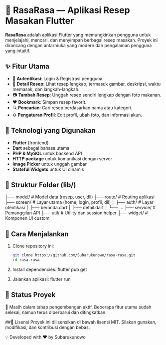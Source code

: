 # 🍲 RasaRasa — Aplikasi Resep Masakan Flutter

**RasaRasa** adalah aplikasi Flutter yang memungkinkan pengguna untuk menjelajahi, mencari, dan menyimpan berbagai resep masakan. Proyek ini dirancang dengan antarmuka yang modern dan pengalaman pengguna yang intuitif.

## ✨ Fitur Utama

- 🔐 **Autentikasi**: Login & Registrasi pengguna.
- 📄 **Detail Resep**: Lihat resep lengkap, termasuk gambar, deskripsi, waktu memasak, dan langkah-langkah.
- 📷 **Tambah Resep**: Unggah resep sendiri lengkap dengan foto makanan.
- ❤️ **Bookmark**: Simpan resep favorit.
- 🔍 **Pencarian**: Cari resep berdasarkan nama atau kategori.
- ⚙️ **Pengaturan Profil**: Edit profil, ubah foto, dan informasi akun.

## 🧰 Teknologi yang Digunakan

- **Flutter** (frontend)
- **Dart** sebagai bahasa utama
- **PHP & MySQL** untuk backend API
- **HTTP package** untuk komunikasi dengan server
- **Image Picker** untuk unggah gambar
- **Stateful Widgets** untuk UI dinamis

## 📁 Struktur Folder (lib/)
├── model/ # Model data (resep, user, dll)
├── route/ # Routing aplikasi
├── screen/ # Layar utama (home, login, profil, dll)
│ ├── auth/ # Layar otentikasi
│ ├── beranda.dart
│ ├── detail.dart
│ └── ...
├── service/ # Pemanggilan API
├── util/ # Utility dan session helper
├── widget/ # Komponen UI custom


## 🚀 Cara Menjalankan

1. Clone repository ini:
   ```bash
   git clone https://github.com/Subarukunowo/rasa-rasa.git
   cd rasa-rasa

2. Install dependencies:
   flutter pub get

3. Jalankan aplikasi:
   flutter run

 ## 📌 Status Proyek
 **🚧** Masih dalam tahap pengembangan aktif. Beberapa fitur utama sudah selesai, namun terus diperbarui dan ditingkatkan.

 ##📜 Lisensi
 Proyek ini dilisensikan di bawah lisensi MIT. Silakan gunakan, modifikasi, dan kontribusi dengan bebas.

 💡 Developed with ❤️ by Subarukunowo
